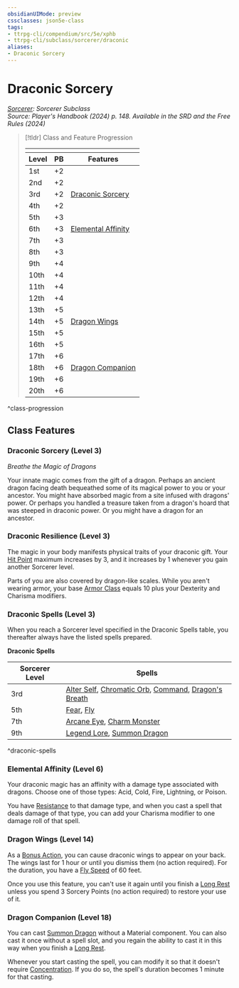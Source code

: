 ```yaml
---
obsidianUIMode: preview
cssclasses: json5e-class
tags:
- ttrpg-cli/compendium/src/5e/xphb
- ttrpg-cli/subclass/sorcerer/draconic
aliases:
- Draconic Sorcery
---
```

# Draconic Sorcery
*[Sorcerer](./sorcerer-xphb.md): Sorcerer Subclass*  
*Source: Player's Handbook (2024) p. 148. Available in the <span title='Systems Reference Document (5.2)'>SRD</span> and the Free Rules (2024)*  

> [!tldr] Class and Feature Progression
> 
> <table class="class-progression">
> <thead>
> <tr><th colspan='3'></th></tr>
> <tr class="class-progression"><th class"level">Level</th><th class"pb">PB</th><th class"feature">Features</th></tr>
> </thead><tbody>
> <tr class="class-progression"><td class"level">1st</td><td class"pb">+2</td><td class"feature"></td></tr>
> <tr class="class-progression"><td class"level">2nd</td><td class"pb">+2</td><td class"feature"></td></tr>
> <tr class="class-progression"><td class"level">3rd</td><td class"pb">+2</td><td class"feature"><a href='#Draconic Sorcery (Level 3)' class='internal-link'>Draconic Sorcery</a></td></tr>
> <tr class="class-progression"><td class"level">4th</td><td class"pb">+2</td><td class"feature"></td></tr>
> <tr class="class-progression"><td class"level">5th</td><td class"pb">+3</td><td class"feature"></td></tr>
> <tr class="class-progression"><td class"level">6th</td><td class"pb">+3</td><td class"feature"><a href='#Elemental Affinity (Level 6)' class='internal-link'>Elemental Affinity</a></td></tr>
> <tr class="class-progression"><td class"level">7th</td><td class"pb">+3</td><td class"feature"></td></tr>
> <tr class="class-progression"><td class"level">8th</td><td class"pb">+3</td><td class"feature"></td></tr>
> <tr class="class-progression"><td class"level">9th</td><td class"pb">+4</td><td class"feature"></td></tr>
> <tr class="class-progression"><td class"level">10th</td><td class"pb">+4</td><td class"feature"></td></tr>
> <tr class="class-progression"><td class"level">11th</td><td class"pb">+4</td><td class"feature"></td></tr>
> <tr class="class-progression"><td class"level">12th</td><td class"pb">+4</td><td class"feature"></td></tr>
> <tr class="class-progression"><td class"level">13th</td><td class"pb">+5</td><td class"feature"></td></tr>
> <tr class="class-progression"><td class"level">14th</td><td class"pb">+5</td><td class"feature"><a href='#Dragon Wings (Level 14)' class='internal-link'>Dragon Wings</a></td></tr>
> <tr class="class-progression"><td class"level">15th</td><td class"pb">+5</td><td class"feature"></td></tr>
> <tr class="class-progression"><td class"level">16th</td><td class"pb">+5</td><td class"feature"></td></tr>
> <tr class="class-progression"><td class"level">17th</td><td class"pb">+6</td><td class"feature"></td></tr>
> <tr class="class-progression"><td class"level">18th</td><td class"pb">+6</td><td class"feature"><a href='#Dragon Companion (Level 18)' class='internal-link'>Dragon Companion</a></td></tr>
> <tr class="class-progression"><td class"level">19th</td><td class"pb">+6</td><td class"feature"></td></tr>
> <tr class="class-progression"><td class"level">20th</td><td class"pb">+6</td><td class"feature"></td></tr>
> </tbody></table>

^class-progression


## Class Features

### Draconic Sorcery (Level 3)

*Breathe the Magic of Dragons*

Your innate magic comes from the gift of a dragon. Perhaps an ancient dragon facing death bequeathed some of its magical power to you or your ancestor. You might have absorbed magic from a site infused with dragons' power. Or perhaps you handled a treasure taken from a dragon's hoard that was steeped in draconic power. Or you might have a dragon for an ancestor.

### Draconic Resilience (Level 3)

The magic in your body manifests physical traits of your draconic gift. Your [Hit Point](/3-Mechanics/CLI/variant-rules/hit-points-xphb.md) maximum increases by 3, and it increases by 1 whenever you gain another Sorcerer level.

Parts of you are also covered by dragon-like scales. While you aren't wearing armor, your base [Armor Class](/3-Mechanics/CLI/variant-rules/armor-class-xphb.md) equals 10 plus your Dexterity and Charisma modifiers.

### Draconic Spells (Level 3)

When you reach a Sorcerer level specified in the Draconic Spells table, you thereafter always have the listed spells prepared.

**Draconic Spells**

| Sorcerer Level | Spells |
|----------------|--------|
| 3rd | [Alter Self](/3-Mechanics/CLI/spells/alter-self-xphb.md), [Chromatic Orb](/3-Mechanics/CLI/spells/chromatic-orb-xphb.md), [Command](/3-Mechanics/CLI/spells/command-xphb.md), [Dragon's Breath](/3-Mechanics/CLI/spells/dragons-breath-xphb.md) |
| 5th | [Fear](/3-Mechanics/CLI/spells/fear-xphb.md), [Fly](/3-Mechanics/CLI/spells/fly-xphb.md) |
| 7th | [Arcane Eye](/3-Mechanics/CLI/spells/arcane-eye-xphb.md), [Charm Monster](/3-Mechanics/CLI/spells/charm-monster-xphb.md) |
| 9th | [Legend Lore](/3-Mechanics/CLI/spells/legend-lore-xphb.md), [Summon Dragon](/3-Mechanics/CLI/spells/summon-dragon-xphb.md) |
^draconic-spells

### Elemental Affinity (Level 6)

Your draconic magic has an affinity with a damage type associated with dragons. Choose one of those types: Acid, Cold, Fire, Lightning, or Poison.

You have [Resistance](/3-Mechanics/CLI/variant-rules/resistance-xphb.md) to that damage type, and when you cast a spell that deals damage of that type, you can add your Charisma modifier to one damage roll of that spell.

### Dragon Wings (Level 14)

As a [Bonus Action](/3-Mechanics/CLI/variant-rules/bonus-action-xphb.md), you can cause draconic wings to appear on your back. The wings last for 1 hour or until you dismiss them (no action required). For the duration, you have a [Fly Speed](/3-Mechanics/CLI/variant-rules/fly-speed-xphb.md) of 60 feet.

Once you use this feature, you can't use it again until you finish a [Long Rest](/3-Mechanics/CLI/variant-rules/long-rest-xphb.md) unless you spend 3 Sorcery Points (no action required) to restore your use of it.

### Dragon Companion (Level 18)

You can cast [Summon Dragon](/3-Mechanics/CLI/spells/summon-dragon-xphb.md) without a Material component. You can also cast it once without a spell slot, and you regain the ability to cast it in this way when you finish a [Long Rest](/3-Mechanics/CLI/variant-rules/long-rest-xphb.md).

Whenever you start casting the spell, you can modify it so that it doesn't require [Concentration](/3-Mechanics/CLI/conditions.md#Concentration). If you do so, the spell's duration becomes 1 minute for that casting.